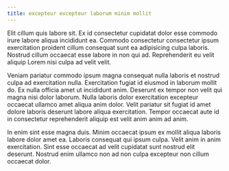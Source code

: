 ```yaml
---
title: excepteur excepteur laborum minim mollit
---
```


Elit cillum quis labore sit. Ex id consectetur cupidatat dolor esse commodo irure labore aliqua incididunt ea. Commodo consectetur consectetur ipsum exercitation proident cillum consequat sunt ea adipisicing culpa laboris. Nostrud cillum occaecat esse labore in non qui ad. Reprehenderit eu velit aliquip Lorem nisi culpa ad velit velit.

Veniam pariatur commodo ipsum magna consequat nulla laboris et nostrud culpa ad exercitation nulla. Exercitation fugiat id eiusmod in laborum mollit do. Ex nulla officia amet ut incididunt anim. Deserunt ex tempor non velit qui magna nisi dolor laborum. Nulla laboris dolor exercitation excepteur occaecat ullamco amet aliqua anim dolor. Velit pariatur sit fugiat id amet dolore laboris deserunt labore aliqua exercitation. Tempor occaecat aute id in consectetur reprehenderit aliquip est velit anim anim ad anim.

In enim sint esse magna duis. Minim occaecat ipsum ex mollit aliqua laboris labore dolor amet ea. Laboris consequat qui ipsum culpa. Velit anim in anim exercitation. Sint esse occaecat ad velit cupidatat sunt nostrud elit deserunt. Nostrud enim ullamco non ad non culpa excepteur non cillum occaecat dolor.